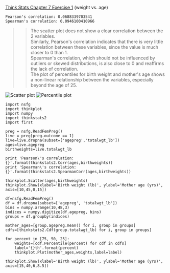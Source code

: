 [Think Stats Chapter 7 Exercise 1](http://greenteapress.com/thinkstats2/html/thinkstats2008.html#toc70) (weight vs. age)

>> 
```
Pearson's correlation: 0.0688339703541
Spearman's correlation: 0.0946100410966
```

>>The scatter plot does not show a clear correlation between the 2 variables.  
Similarly, Pearson's correlation indicates that there is very little correlation between these variables, since the value is much closer to 0 than 1.  
Spearman's correlation, which should not be influenced by outliers or skewed distributions, is also close to 0 and reaffirms the lack of correlation.  
The plot of percentiles for birth weight and mother's age shows a non-linear relationship between the variables, especially beyond the age of 25.

![Scatter plot](https://github.com/jmfradkin/dsp/blob/master/img/Ch7Ex1_Scatter.png?raw=true)
![Percentile plot](https://github.com/jmfradkin/dsp/blob/master/img/Ch7Ex1_Percentile.png?raw=true)

```
import nsfg
import thinkplot
import numpy
import thinkstats2
import first

preg = nsfg.ReadFemPreg()
live = preg[preg.outcome == 1]
live=live.dropna(subset=['agepreg','totalwgt_lb'])
ages=live.agepreg
birthweights=live.totalwgt_lb

print 'Pearson\'s correlation: {}'.format(thinkstats2.Corr(ages,birthweights))
print 'Spearman\'s correlation: {}'.format(thinkstats2.SpearmanCorr(ages,birthweights))

thinkplot.Scatter(ages,birthweights)
thinkplot.Show(xlabel='Birth weight (lb)', ylabel='Mother age (yrs)', axis=[10,45,0,15])

df=nsfg.ReadFemPreg()
df = df.dropna(subset=['agepreg', 'totalwgt_lb'])
bins = numpy.arange(10,48,3)
indices = numpy.digitize(df.agepreg, bins)
groups = df.groupby(indices)

mother_ages=[group.agepreg.mean() for i, group in groups]
cdfs=[thinkstats2.Cdf(group.totalwgt_lb) for i, group in groups]

for percent in [75, 50, 25]:
	weights=[cdf.Percentile(percent) for cdf in cdfs]
	label='{}th'.format(percent)
	thinkplot.Plot(mother_ages,weights,label=label)

thinkplot.Show(xlabel='Birth weight (lb)', ylabel='Mother age (yrs)', axis=[15,40,6,8.5])
```

